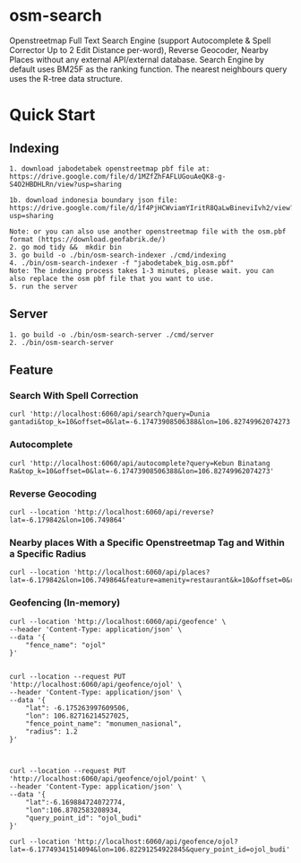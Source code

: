 # osm-search

Openstreetmap Full Text Search Engine (support Autocomplete & Spell Corrector Up to 2 Edit Distance per-word), Reverse Geocoder, Nearby Places without any external API/external database. Search Engine by default uses BM25F as the ranking function. The nearest neighbours query uses the R-tree data structure.

# Quick Start

## Indexing

```
1. download jabodetabek openstreetmap pbf file at: https://drive.google.com/file/d/1MZfZhFAFLUGouAeQK8-g-S4O2HBDHLRn/view?usp=sharing

1b. download indonesia boundary json file: https://drive.google.com/file/d/1f4PjHCWviamYIritR8QaLwBineviIvh2/view?usp=sharing

Note: or you can also use another openstreetmap file with the osm.pbf format (https://download.geofabrik.de/)
2. go mod tidy &&  mkdir bin
3. go build -o ./bin/osm-search-indexer ./cmd/indexing
4. ./bin/osm-search-indexer -f "jabodetabek_big.osm.pbf"
Note: The indexing process takes 1-3 minutes, please wait. you can also replace the osm pbf file that you want to use.
5. run the server
```

## Server

```
1. go build -o ./bin/osm-search-server ./cmd/server
2. ./bin/osm-search-server
```

## Feature

### Search With Spell Correction

```
curl 'http://localhost:6060/api/search?query=Dunia gantadi&top_k=10&offset=0&lat=-6.17473908506388&lon=106.82749962074273'
```

### Autocomplete

```
curl 'http://localhost:6060/api/autocomplete?query=Kebun Binatang Ra&top_k=10&offset=0&lat=-6.17473908506388&lon=106.82749962074273'
```

### Reverse Geocoding

```
curl --location 'http://localhost:6060/api/reverse?lat=-6.179842&lon=106.749864'
```

### Nearby places With a Specific Openstreetmap Tag and Within a Specific Radius

```
curl --location 'http://localhost:6060/api/places?lat=-6.179842&lon=106.749864&feature=amenity=restaurant&k=10&offset=0&radius=3'
```

### Geofencing (In-memory)

```
curl --location 'http://localhost:6060/api/geofence' \
--header 'Content-Type: application/json' \
--data '{
    "fence_name": "ojol"
}'


curl --location --request PUT 'http://localhost:6060/api/geofence/ojol' \
--header 'Content-Type: application/json' \
--data '{
    "lat": -6.175263997609506,
    "lon": 106.82716214527025,
    "fence_point_name": "monumen_nasional",
    "radius": 1.2
}'



curl --location --request PUT 'http://localhost:6060/api/geofence/ojol/point' \
--header 'Content-Type: application/json' \
--data '{
    "lat":-6.169884724072774,
    "lon":106.8702583208934,
    "query_point_id": "ojol_budi"
}'

curl --location 'http://localhost:6060/api/geofence/ojol?lat=-6.17749341514094&lon=106.82291254922845&query_point_id=ojol_budi'

```
